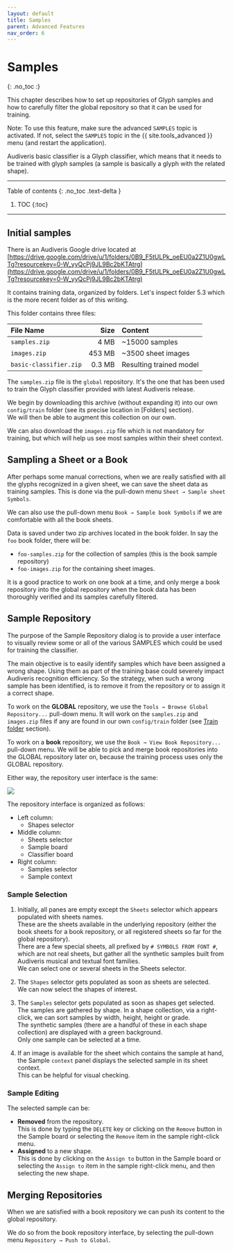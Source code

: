 ```yaml
---
layout: default
title: Samples
parent: Advanced Features
nav_order: 6
---
```

# Samples
{: .no_toc :}

This chapter describes how to set up repositories of Glyph samples and how to carefully filter the
global repository so that it can be used for training.

Note: To use this feature, make sure the advanced `SAMPLES` topic is activated.
If not, select the `SAMPLES` topic in the {{ site.tools_advanced }} menu
(and restart the application).

Audiveris basic classifier is a Glyph classifier, which means that it needs to be trained with
glyph samples (a sample is basically a glyph with the related shape).

---
Table of contents
{: .no_toc .text-delta }

1. TOC
{:toc}
---
## Initial samples

There is an Audiveris Google drive located at
[https://drive.google.com/drive/u/1/folders/0B9_F5tULPk_oeEU0a2Z1U0gwLTg?resourcekey=0-W_yyQcPj9JL9Bc2bKTAtrg](https://drive.google.com/drive/u/1/folders/0B9_F5tULPk_oeEU0a2Z1U0gwLTg?resourcekey=0-W_yyQcPj9JL9Bc2bKTAtrg)

It contains training data, organized by folders.
Let's inspect folder 5.3 which is the more recent folder as of this writing.
 
This folder contains three files:

| File Name              | Size     | Content                 |
| :--------------------- | -------: | :---------------------- |
| `samples.zip`          |  4 MB    | ~15000 samples          |
| `images.zip`           | 453 MB   | ~3500 sheet images      |
| `basic-classifier.zip` | 0.3 MB   | Resulting trained model |

The `samples.zip` file is the `global` repository.
It's the one that has been used to train the Glyph classifier provided with
latest Audiveris release.

We begin by downloading this archive (without expanding it) into our own `config/train` folder
(see its precise location in [Folders] section).  
We will then be able to augment this collection on our own.

We can also download the `images.zip` file which is not mandatory for training, but which will
help us see most samples within their sheet context.

## Sampling a Sheet or a Book

After perhaps some manual corrections, when we are really satisfied with all the glyphs recognized
in a given sheet, we can save the sheet data as training samples.
This is done via the pull-down menu `Sheet → Sample sheet Symbols`.

We can also use the pull-down menu `Book → Sample book Symbols` if we are comfortable with all the
book sheets.

Data is saved under two zip archives located in the book folder.
In say the `foo` book folder, there will be:
* `foo-samples.zip` for the collection of samples (this is the book sample repository)
* `foo-images.zip` for the containing sheet images.

It is a good practice to work on one book at a time, and only merge a book repository into the
global repository when the book data has been thoroughly verified and its samples carefully filtered.

## Sample Repository

The purpose of the Sample Repository dialog is to provide a user interface to visually review some
or all of the various SAMPLES which could be used for training the classifier.

The main objective is to easily identify samples which have been assigned a wrong shape.
Using them as part of the training base could severely impact Audiveris recognition efficiency.
So the strategy, when such a wrong sample has been identified, is to remove it from the
repository or to assign it a correct shape.

To work on the **GLOBAL** repository, we use the `Tools → Browse Global Repository...` pull-down menu.
It will work on the `samples.zip` and `images.zip` files if any are found in our own `config/train`
folder (see [Train folder](../folders/essential.md#train-folder) section).

To work on a **book** repository, we use the `Book → View Book Repository...` pull-down menu.
We will be able to pick and merge book repositories into the GLOBAL repository later on,
because the training process uses only the GLOBAL repository.

Either way, the repository user interface is the same:

![](../assets/images/global_repository.png)

The repository interface is organized as follows:
* Left column:
  * Shapes selector
* Middle column:
  * Sheets selector
  * Sample board
  * Classifier board
* Right column:
  * Samples selector
  * Sample context

### Sample Selection

1. Initially, all panes are empty except the `Sheets` selector which appears populated with
  sheets names.  
  These are the sheets available in the underlying repository (either the book sheets for a book
  repository, or all registered sheets so far for the global repository).  
  There are a few special sheets, all prefixed by `# SYMBOLS FROM FONT #`, which are not real sheets,
  but gather all the synthetic samples built from Audiveris musical and textual font families.  
  We can select one or several sheets in the Sheets selector.

2. The `Shapes` selector gets populated as soon as sheets are selected.  
We can now select the shapes of interest.

3. The `Samples` selector gets populated as soon as shapes get selected.  
  The samples are gathered by shape.
  In a shape collection, via a right-click, we can sort samples by width, height, height or grade.  
  The synthetic samples (there are a handful of these in each shape collection) are displayed with a
  green background.  
  Only one sample can be selected at a time.

4. If an image is available for the sheet which contains the sample at hand, the Sample `context`
  panel displays the selected sample in its sheet context.  
  This can be helpful for visual checking.

### Sample Editing

The selected sample can be:
* **Removed** from the repository.  
  This is done by typing the `DELETE` key or clicking on the `Remove` button in the Sample board
  or selecting the `Remove` item in the sample right-click menu.
* **Assigned** to a new shape.  
  This is done by clicking on the `Assign to` button in the Sample board or selecting the
  `Assign to` item in the sample right-click menu, and then selecting the new shape.

## Merging Repositories

When we are satisfied with a book repository we can push its content to the global repository.

We do so from the book repository interface, by selecting the pull-down menu
`Repository → Push to Global`.
